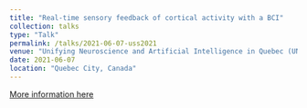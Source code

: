 ```yaml
---
title: "Real-time sensory feedback of cortical activity with a BCI"
collection: talks
type: "Talk"
permalink: /talks/2021-06-07-uss2021
venue: "Unifying Neuroscience and Artificial Intelligence in Quebec (UNIQUE) - Student Symposium 2021"
date: 2021-06-07
location: "Quebec City, Canada"
---
```


[More information here](https://www.youtube.com/watch?v=PJcoO7wPXec&t=5s)
